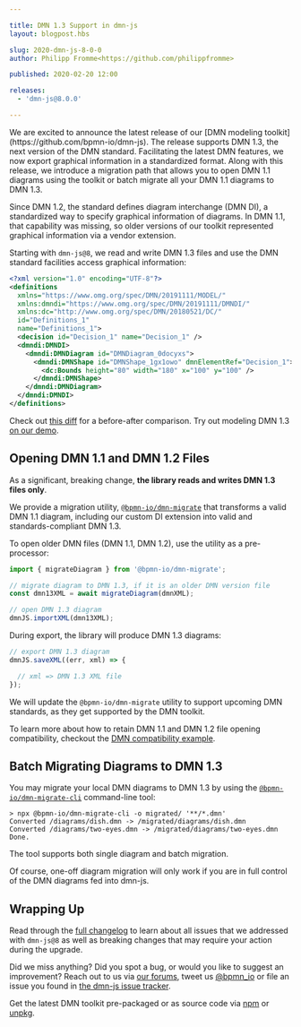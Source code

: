 ```yaml
---

title: DMN 1.3 Support in dmn-js
layout: blogpost.hbs

slug: 2020-dmn-js-8-0-0
author: Philipp Fromme<https://github.com/philippfromme>

published: 2020-02-20 12:00

releases:
  - 'dmn-js@8.0.0'

---
```



<p class="introduction">
  We are excited to announce the latest release of our [DMN modeling toolkit](https://github.com/bpmn-io/dmn-js). The release supports DMN 1.3, the next version of the DMN standard. Facilitating the latest DMN features, we now export graphical information in a standardized format. Along with this release, we introduce a migration path that allows you to open DMN 1.1 diagrams using the toolkit or batch migrate all your DMN 1.1 diagrams to DMN 1.3.
</p>

<!-- continue -->

Since DMN 1.2, the standard defines diagram interchange (DMN DI), a standardized way to specify graphical information of diagrams. In DMN 1.1, that capability was missing, so older versions of our toolkit represented graphical information via a vendor extension.

Starting with `dmn-js@8`, we read and write DMN 1.3 files and use the DMN standard facilities access graphical information:

```xml
<?xml version="1.0" encoding="UTF-8"?>
<definitions
  xmlns="https://www.omg.org/spec/DMN/20191111/MODEL/"
  xmlns:dmndi="https://www.omg.org/spec/DMN/20191111/DMNDI/"
  xmlns:dc="http://www.omg.org/spec/DMN/20180521/DC/"
  id="Definitions_1"
  name="Definitions_1">
  <decision id="Decision_1" name="Decision_1" />
  <dmndi:DMNDI>
    <dmndi:DMNDiagram id="DMNDiagram_0docyxs">
      <dmndi:DMNShape id="DMNShape_1gx1owo" dmnElementRef="Decision_1">
        <dc:Bounds height="80" width="180" x="100" y="100" />
      </dmndi:DMNShape>
    </dmndi:DMNDiagram>
  </dmndi:DMNDI>
</definitions>
```

Check out [this diff](https://gist.github.com/nikku/1b5bbb3ea929d2f64e5338fe6fe8b57b/revisions
) for a before-after comparison. Try out modeling DMN 1.3 [on our demo](https://demo.bpmn.io/dmn/s/check-order).


## Opening DMN 1.1 and DMN 1.2 Files

As a significant, breaking change, __the library reads and writes DMN 1.3 files only__.

We provide a migration utility, [`@bpmn-io/dmn-migrate`](https://github.com/bpmn-io/dmn-migrate) that transforms a valid DMN 1.1 diagram, including our custom DI extension into valid and standards-compliant DMN 1.3.

To open older DMN files (DMN 1.1, DMN 1.2), use the utility as a pre-processor:

```javascript
import { migrateDiagram } from '@bpmn-io/dmn-migrate';

// migrate diagram to DMN 1.3, if it is an older DMN version file
const dmn13XML = await migrateDiagram(dmnXML);

// open DMN 1.3 diagram
dmnJS.importXML(dmn13XML);
```

During export, the library will produce DMN 1.3 diagrams:

```javascript
// export DMN 1.3 diagram
dmnJS.saveXML((err, xml) => {

  // xml => DMN 1.3 XML file
});
```

We will update the `@bpmn-io/dmn-migrate` utility to support upcoming DMN standards, as they get supported by the DMN toolkit.

To learn more about how to retain DMN 1.1 and DMN 1.2 file opening compatibility, checkout the [DMN compatibility example](https://github.com/bpmn-io/dmn-js-examples/tree/main/dmn-compatibility).


## Batch Migrating Diagrams to DMN 1.3

You may migrate your local DMN diagrams to DMN 1.3 by using the [`@bpmn-io/dmn-migrate-cli`](https://github.com/bpmn-io/dmn-migrate-cli) command-line tool:

```shell
> npx @bpmn-io/dmn-migrate-cli -o migrated/ '**/*.dmn'
Converted /diagrams/dish.dmn -> /migrated/diagrams/dish.dmn
Converted /diagrams/two-eyes.dmn -> /migrated/diagrams/two-eyes.dmn
Done.
```

The tool supports both single diagram and batch migration.

Of course, one-off diagram migration will only work if you are in full control of the DMN diagrams fed into dmn-js.


## Wrapping Up

Read through the [full changelog](https://github.com/bpmn-io/dmn-js/blob/develop/packages/dmn-js/CHANGELOG.md) to learn about all issues that we addressed with `dmn-js@8` as well as breaking changes that may require your action during the upgrade.

Did we miss anything? Did you spot a bug, or would you like to suggest an improvement? Reach out to us via [our forums](https://forum.bpmn.io), tweet us [@bpmn_io](https://twitter.com/bpmn_io) or file an issue you found in [the dmn-js issue tracker](https://github.com/bpmn-io/dmn-js/issues).

Get the latest DMN toolkit pre-packaged or as source code via [npm](https://www.npmjs.com/package/dmn-js) or [unpkg](https://unpkg.com/dmn-js/).
